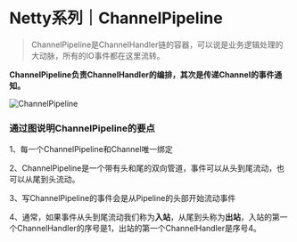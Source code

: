 
# Netty系列｜ChannelPipeline




> ChannelPipeline是ChannelHandler链的容器，可以说是业务逻辑处理的大动脉，所有的IO事件都在这里流转。


**ChannelPipeline负责ChannelHandler的编排，其次是传递Channel的事件通知。**


<img src="https://oss.elltor.com/uploads/2021/ChannelPipeline_1638368797834.png" alt="ChannelPipeline" style="zoom: 100%" />



### 通过图说明ChannelPipeline的要点

1、每一个ChannelPipeline和Channel唯一绑定

2、ChannelPipeline是一个带有头和尾的双向管道，事件可以从头到尾流动，也可以从尾到头流动。

3、写ChannelPipeline的事件会是从Pipeline的头部开始流动事件

4、通常，如果事件从头到尾流动我们称为**入站**，从尾到头称为**出站**，入站的第一个ChannelHandler的序号是1，出站的第一个ChannelHandler是序号4。

